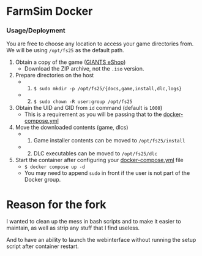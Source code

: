 # FarmSim Docker

### Usage/Deployment

You are free to choose any location to access your game directories from.  
We will be using `/opt/fs25` as the default path.

1. Obtain a copy of the game ([GIANTS eShop](https://www.farming-simulator.com/buy-now.php?platform=pcdigital))
   - Download the ZIP archive, not the `.iso` version.
2. Prepare directories on the host
   - 1. `$ sudo mkdir -p /opt/fs25/{docs,game,install,dlc,logs}`
   - 2. `$ sudo chown -R user:group /opt/fs25`
3. Obtain the UID and GID from `id` command (default is `1000`)
   - This is a requirement as you will be passing that to the [docker-compose.yml](./docker-compose.yml)
4. Move the downloaded contents (game, dlcs)
   - 1. Game installer contents can be moved to `/opt/fs25/install`
   - 2. DLC executables can be moved to `/opt/fs25/dlc`
5. Start the container after configuring your [docker-compose.yml](./docker-compose.yml) file
   - `$ docker compose up -d`
   - You may need to append `sudo` in front if the user is not part of the Docker group.

# Reason for the fork

I wanted to clean up the mess in bash scripts and to make it easier to maintain, as well as strip any stuff that I find useless.

And to have an ability to launch the webinterface without running the setup script after container restart.
